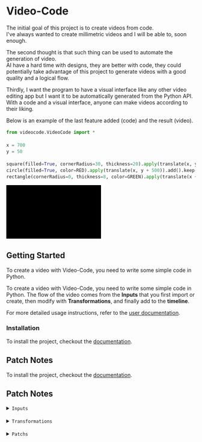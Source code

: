 # Video-Code
The initial goal of this project is to create videos from code.<br>
I've always wanted to create millimetric videos and I will be able to, soon enough.

The second thought is that such thing can be used to automate the generation of video.<br>
AI have a hard time with designs, they are better with code, they could potentially take advantage of this project to generate videos with a good quality and a logical flow.

Thirdly, I want the program to have a visual interface like any other video editing app but I want it to be automatically generated from the Python API.<br>
With a code and a visual interface, anyone can make videos according to their liking.

Below is an example of the last feature added (code) and the result (video).



```py
from videocode.VideoCode import *

x = 700
y = 50

square(filled=True, cornerRadius=30, thickness=20).apply(translate(x, y + 175)).add().keep()
circle(filled=True, color=RED).apply(translate(x, y + 500)).add().keep()
rectangle(cornerRadius=0, thickness=8, color=GREEN).apply(translate(x + 300, y + 300)).add().keep()
```

<img src="docs/readme/example.gif" style="width: 50%;">

## Getting Started
To create a video with Video-Code, you need to write some simple code in Python.

To create a video with Video-Code, you need to write some simple code in Python. The flow of the video comes from the **Inputs** that you first import or create, then modify with **Transformations**, and finally add to the **timeline**.

For more detailed usage instructions, refer to the [user documentation](docs/user/user.md).

### Installation

To install the project, checkout the [documentation](docs/user/user.md#installation).

## Patch Notes

To install the project, checkout the [documentation](docs/user/user.md#installation).

## Patch Notes

<details>
    <summary><code>Inputs</code></summary>
<br>

- `image`
- `video`

- `text`

- `circle`
- `rectangle`
- `square`

</details>

<br>

<details>
    <summary><code>Transformations</code></summary>
<br>

- `grayscale`
- `fade`

<br>

- `translate`
- `move`

<br>

- `overlay`
- `repeat`

</details>

<br>

<details>
    <summary><code>Patchs</code></summary>
<br>

- `input`: rectangle (24/03/25)
- `input`: circle (24/03/25)
- `transformation`: scale (20/03/25)
- `transformation`: zoom (19/03/25)
- `rework`: effects' duration (19/03/25)
- `transformation`: grayscale (19/03/25)
- `feature`: keep last frame of input on screen (06/03/25)
- `rework`: one stack (06/03/25)
- `transformation`: repeat (03/03/25)
- `input`: text (03/03/25)
- `rework`: position of the frames (02/03/25)
- `transformation`: move (02/03/25)

</details>
